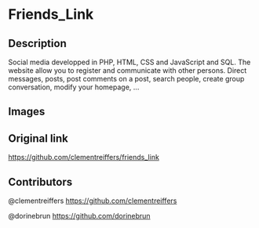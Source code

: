 # Friends_Link

## Description
Social media developped in PHP, HTML, CSS and JavaScript and SQL. 
The website allow you to register and communicate with other persons.
Direct messages, posts, post comments on a post, search people, create group conversation, modify your homepage, ...

## Images



## Original link
https://github.com/clementreiffers/friends_link

## Contributors
@clementreiffers
https://github.com/clementreiffers

@dorinebrun
https://github.com/dorinebrun
